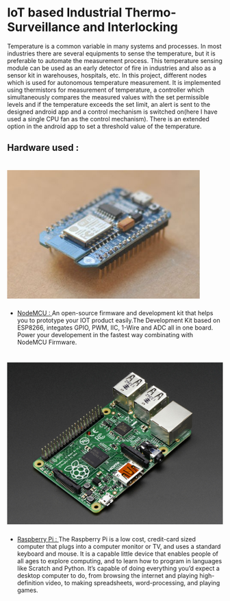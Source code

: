 # IoT based Industrial Thermo-Surveillance and Interlocking                                

Temperature is a common variable in many systems and processes. In most industries there are several equipments to sense the temperature, but it is preferable to automate the measurement process. This temperature sensing module can be used as an early detector of fire in industries and also as a sensor kit in warehouses, hospitals, etc. In this project, different nodes which is used for autonomous temperature measurement. It is implemented using thermistors for measurement of temperature, a controller which simultaneously compares the measured values with the set permissible levels and if the temperature exceeds the set limit, an alert is sent to the designed android app and a control mechanism is switched on(here I have used a single CPU fan as the control mechanism). There is an extended option in the android app to set a threshold value of the temperature.

## Hardware used : 
# <img src="https://raw.githubusercontent.com/RatulGhosh/Temperature_monitoring_system/master/c1s.jpg_450x300.jpg" />
* [NodeMCU : ](https://github.com/nodemcu/nodemcu-firmware)
An open-source firmware and development kit that helps you to prototype your IOT product easily.The Development Kit based on ESP8266, integates GPIO, PWM, IIC, 1-Wire and ADC all in one board. Power your developement in the fastest way combinating with NodeMCU Firmware.
# <img src="https://github.com/RatulGhosh/Temperature_monitoring_system/blob/master/images/1914-01.jpg"/>
* [Raspberry Pi : ](https://www.raspberrypi.org/)
The Raspberry Pi is a low cost, credit-card sized computer that plugs into a computer monitor or TV, and uses a standard keyboard and mouse. It is a capable little device that enables people of all ages to explore computing, and to learn how to program in languages like Scratch and Python. It’s capable of doing everything you’d expect a desktop computer to do, from browsing the internet and playing high-definition video, to making spreadsheets, word-processing, and playing games.
